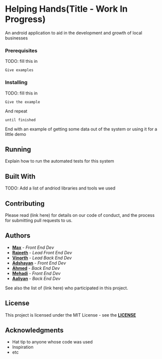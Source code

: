 # Helping Hands(Title - Work In Progress)

An android application to aid in the development and growth of local businesses

### Prerequisites

TODO: fill this in

```
Give examples
```

### Installing

TODO: fill this in

```
Give the example
```

And repeat

```
until finished
```

End with an example of getting some data out of the system or using it for a little demo

## Running

Explain how to run the automated tests for this system

## Built With

TODO: Add a list of andriod libraries and tools we used

## Contributing

Please read (link here) for details on our code of conduct, and the process for submitting pull requests to us.

## Authors

* **[Max](https://github.com/MaxBelleville)** - *Front End Dev*
* **[Rajeeth](https://github.com/McRaj)** - *Lead Front End Dev*
* **[Vinorth](https://github.com/vinorth)** - *Lead Back End Dev*
* **[Adshayan](https://github.com/adshayanB)** - *Front End Dev*
* **[Ahmed](https://github.com/KingSomaan12)** - *Back End Dev*
* **[Mehadi](https://github.com/KnightOfHonour12)** - *Front End Dev*
* **[Aaliyan](https://github.com/Ayylien8)** - *Back End Dev*

See also the list of (link here) who participated in this project.

## License

This project is licensed under the MIT License - see the **[LICENSE](https://github.com/MaxBelleville/t6labs-service-app/blob/master/LICENSE)**

## Acknowledgments

* Hat tip to anyone whose code was used
* Inspiration
* etc
